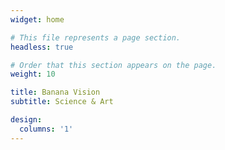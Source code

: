 ```yaml
---
widget: home

# This file represents a page section.
headless: true

# Order that this section appears on the page.
weight: 10

title: Banana Vision
subtitle: Science & Art

design:
  columns: '1'
---
```


